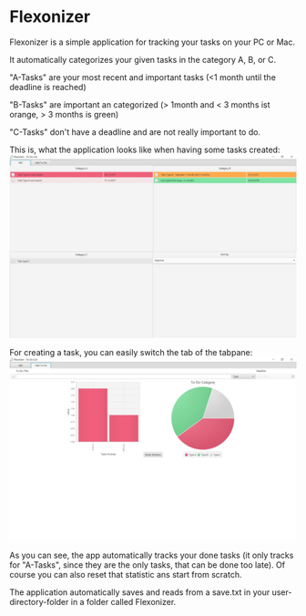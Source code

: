 # Flexonizer

Flexonizer is a simple application for tracking your tasks on your PC or Mac.

It automatically categorizes your given tasks in the category A, B, or C.

"A-Tasks" are your most recent and important tasks (<1 month until the deadline is reached)

"B-Tasks" are important an categorized (> 1month and < 3 months ist orange, > 3 months is green)

"C-Tasks" don't have a deadline and are not really important to do.

This is, what the application looks like when having some tasks created:
![alt text](https://github.com/eweren/Flexonizer/blob/master/ABC-Tasks_list.JPG?raw=true)

For creating a task, you can easily switch the tab of the tabpane:
![alt text](https://github.com/eweren/Flexonizer/blob/master/Creating-Task.JPG?raw=true)

As you can see, the app automatically tracks your done tasks (it only tracks for "A-Tasks", since they are the only tasks, that can be done too late). Of course you can also reset that statistic ans start from scratch.

The application automatically saves and reads from a save.txt in your user-directory-folder in a folder called Flexonizer.
